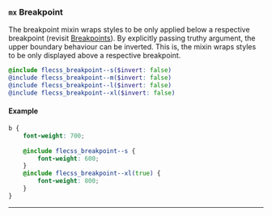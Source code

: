 ### `mx` <span>Breakpoint</span>

The breakpoint mixin wraps styles to be only applied below a respective breakpoint (revisit [Breakpoints](#breakpoints)). By explicitly passing truthy argument, the upper boundary behaviour can be inverted. This is, the mixin wraps styles to be only displayed above a respective breakpoint.

``` scss
@include flecss_breakpoint--s($invert: false)
@include flecss_breakpoint--m($invert: false)
@include flecss_breakpoint--l($invert: false)
@include flecss_breakpoint--xl($invert: false)
```

#### Example

``` scss
b {
    font-weight: 700;
    
    @include flecss_breakpoint--s {
        font-weight: 600;
    }
    @include flecss_breakpoint--xl(true) {
        font-weight: 800;
    }
}
```

---